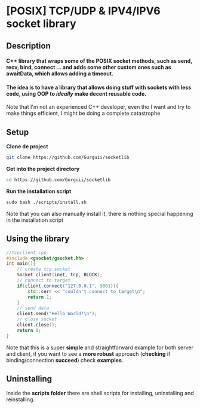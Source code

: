 # [POSIX] TCP/UDP & IPV4/IPV6 socket library
## Description  
#### C++ library that wraps some of the POSIX socket methods, such as send, recv, bind, connect ... and adds some other custom ones such as awaitData, which allows adding a timeout.  
#### The idea is to have a library that allows doing stuff with sockets with less code, using OOP to *ideally* make decent reusable code.  
Note that I'm not an experienced C++ developer, even tho I want and try to make things efficient, I might be doing a complete catastrophe
## Setup  
**Clone de project**  
```bash
git clone https://github.com/Gurguii/socketlib
```  
**Get into the project directory**  
```bash
cd https://github.com/Gurguii/socketlib
```  
**Run the installation script**  
```bash
sudo bash ./scripts/install.sh
```  
Note that you can also manually install it, there is nothing special happening in the installation script   
 
## Using the library
```cpp 
//tcpclient.cpp
#include <gsocket/gsocket.hh>
int main(){
    // create tcp socket
    Socket client(inet, tcp, BLOCK);
    // connect to target   
    if(client.connect("127.0.0.1", 9001)){
        std::cerr << "couldn't connect to target\n";
        return 1;
    }
    // send data
    client.send("Hello World!\n");
    // close socket    
    client.close();
    return 0;
}
```  
Note that this is a super **simple** and straightforward example for both server and client, if you want to see a **more robust** approach (**checking** if binding/connection **succeed**) check **examples**.  
## Uninstalling  
Inside the **scripts folder** there are shell scripts for installing, uninstalling and reinstalling.
